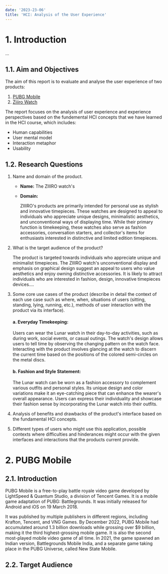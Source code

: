 ```yaml
---
date: '2023-23-06'
title: 'HCI: Analysis of the User Experience'
---
```


# 1. Introduction

...

## 1.1. Aim and Objectives

The aim of this report is to evaluate and analyse the user experience of two products:

1. [PUBG Mobile](https://www.pubgmobile.com/en-US/home.shtml)
2. [Ziiiro Watch](https://www.ziiiro.com/)

The report focuses on the analysis of user experience and experience perspectives based on the fundemental HCI concepts that we have learned in the HCI course, which includes:

- Human capabilities
- User mental model
- Interaction metaphor
- Usability

## 1.2. Research Questions

1. Name and domain of the product.
	- **Name:** The ZIIIRO watch's

	- **Domain:**
		<p> ZIIIRO's products are primarily intended for personal use as stylish and innovative timepieces. 
		These watches are designed to appeal to individuals who appreciate unique designs, minimalistic aesthetics, and unconventional ways of displaying time. 
		While their primary function is timekeeping, these watches also serve as fashion accessories, conversation starters, and collector's items for enthusiasts interested in distinctive and limited edition timepieces.</p>

2. What is the target audience of the product?
	<p>The product is targeted towards individuals who appreciate unique and minimalist timepieces. The ZIIIRO watch's unconventional display and emphasis on graphical design suggest an appeal to users who value aesthetics and enjoy owning distinctive accessories. It is likely to attract individuals who are interested in fashion, design, innovative timepieces devices....</p>

3. Some core use cases of the product (describe in detail the context of each use case such as where, when, situations of users (sitting, standing, lying, running, etc.), methods of user interaction with the product via its interface).

	#### **a. Everyday Timekeeping**: 
	<p>Users can wear the Lunar watch in their day-to-day activities, such as during work, social events, or casual outings. The watch's design allows users to tell time by observing the changing pattern on the watch face. Interacting with the product involves glancing at the watch to discern the current time based on the positions of the colored semi-circles on the metal discs.</p>
	
	#### **b. Fashion and Style Statement**: 
	<p>The Lunar watch can be worn as a fashion accessory to complement various outfits and personal styles. Its unique design and color variations make it an eye-catching piece that can enhance the wearer's overall appearance. Users can express their individuality and showcase their fashion sense by incorporating the Lunar watch into their outfits.</p>

4. Analysis of benefits and drawbacks of the product's interface based on the fundamental HCI concepts.
5. Different types of users who might use this application, possible contexts where difficulties and hinderances might occur with the given interfaces and interactions that the products current provide.

# 2. PUBG Mobile

## 2.1. Introduction

PUBG Mobile is a free-to-play battle royale video game developed by LightSpeed & Quantum Studio, a division of Tencent Games. It is a mobile game adaptation of PUBG: Battlegrounds. It was initially released for Android and iOS on 19 March 2018.

It was published by multiple publishers in different regions, including Krafton, Tencent, and VNG Games. By December 2022, PUBG Mobile had accumulated around 1.3 billion downloads while grossing over $9 billion, making it the third highest-grossing mobile game. It is also the second most-played mobile video game of all time. In 2021, the game spawned an Indian version, Battlegrounds Mobile India, and a separate game taking place in the PUBG Universe, called New State Mobile. 

## 2.2. Target Audience


